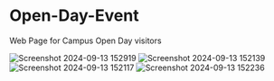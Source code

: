 # Open-Day-Event
Web Page for Campus Open Day visitors

![Screenshot 2024-09-13 152919](https://github.com/user-attachments/assets/85482331-6d5e-46fd-998a-ffcb66bdc303)
![Screenshot 2024-09-13 152139](https://github.com/user-attachments/assets/c237a6b5-b259-4d4e-b52a-62d6afeb0d7d)
![Screenshot 2024-09-13 152117](https://github.com/user-attachments/assets/59a1c55d-b449-4b01-acb5-7e6749a6a2b8)
![Screenshot 2024-09-13 152236](https://github.com/user-attachments/assets/42e96231-f0a5-4c6f-8fed-f2a3e7966b55)
